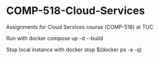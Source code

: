 # COMP-518-Cloud-Services
Assignments for Cloud Services course (COMP-518) at TUC

Run with docker compose up -d --build

Stop local instance with 
    docker stop $(docker ps -a -q)
